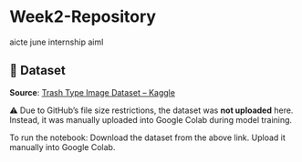 # Week2-Repository
aicte june internship aiml

## 📂 Dataset

**Source**: <a href="https://www.kaggle.com/datasets/farzadnekouei/trash-type-image-dataset" target="_blank">Trash Type Image Dataset – Kaggle</a>

⚠️ Due to GitHub’s file size restrictions, the dataset was **not uploaded** here.  
Instead, it was manually uploaded into Google Colab during model training.

To run the notebook:
 Download the dataset from the above link.
 Upload it manually into Google Colab.

